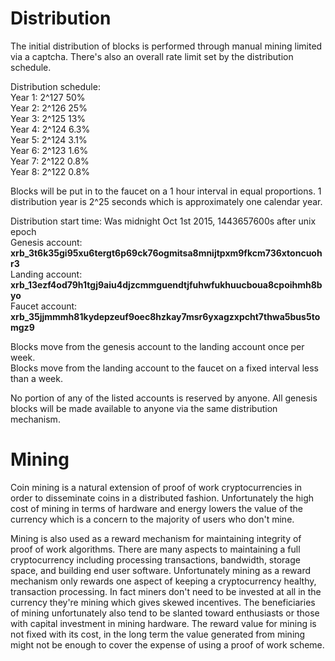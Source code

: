 # Distribution
The initial distribution of blocks is performed through manual mining limited via a captcha.  There's also an overall rate limit set by the distribution schedule.

Distribution schedule:  
Year 1: 2^127 50%  
Year 2: 2^126 25%  
Year 3: 2^125 13%  
Year 4: 2^124 6.3%  
Year 5: 2^124 3.1%  
Year 6: 2^123 1.6%  
Year 7: 2^122 0.8%  
Year 8: 2^122 0.8%  

Blocks will be put in to the faucet on a 1 hour interval in equal proportions. 1 distribution year is 2^25 seconds which is approximately one calendar year.

Distribution start time: Was midnight Oct 1st 2015, 1443657600s after unix epoch  
Genesis account:  
**xrb_3t6k35gi95xu6tergt6p69ck76ogmitsa8mnijtpxm9fkcm736xtoncuohr3**  
Landing account:  
**xrb_13ezf4od79h1tgj9aiu4djzcmmguendtjfuhwfukhuucboua8cpoihmh8byo**  
Faucet account:  
**xrb_35jjmmmh81kydepzeuf9oec8hzkay7msr6yxagzxpcht7thwa5bus5tomgz9**  

Blocks move from the genesis account to the landing account once per week.  
Blocks move from the landing account to the faucet on a fixed interval less than a week.  

No portion of any of the listed accounts is reserved by anyone.  All genesis blocks will be made available to anyone via the same distribution mechanism.

# Mining

Coin mining is a natural extension of proof of work cryptocurrencies in order to disseminate coins in a distributed fashion.  Unfortunately the high cost of mining in terms of hardware and energy lowers the value of the currency which is a concern to the majority of users who don't mine.

Mining is also used as a reward mechanism for maintaining integrity of proof of work algorithms.  There are many aspects to maintaining a full cryptocurrency including processing transactions, bandwidth, storage space, and building end user software.  Unfortunately mining as a reward mechanism only rewards one aspect of keeping a cryptocurrency healthy, transaction processing.  In fact miners don't need to be invested at all in the currency they're mining which gives skewed incentives.  The beneficiaries of mining unfortunately also tend to be slanted toward enthusiasts or those with capital investment in mining hardware.  The reward value for mining is not fixed with its cost, in the long term the value generated from mining might not be enough to cover the expense of using a proof of work scheme.  